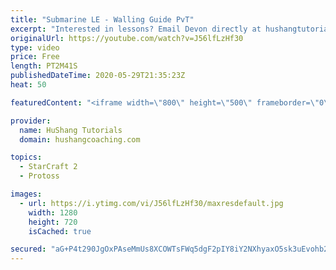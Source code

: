 ```yaml
---
title: "Submarine LE - Walling Guide PvT"
excerpt: "Interested in lessons? Email Devon directly at hushangtutorials@outlook.com ------------------------------------------------------------------------------------------------------- Want to support HuShang Tutorials directly? Patreon is a website where you can contribute a monthly donation that will help"
originalUrl: https://youtube.com/watch?v=J56lfLzHf30
type: video
price: Free
length: PT2M41S
publishedDateTime: 2020-05-29T21:35:23Z
heat: 50

featuredContent: "<iframe width=\"800\" height=\"500\" frameborder=\"0\" src=\"https://www.youtube.com/embed/J56lfLzHf30\" allow=\"accelerometer; autoplay; encrypted-media; gyroscope; picture-in-picture\" allowfullscreen></iframe>"

provider:
  name: HuShang Tutorials
  domain: hushangcoaching.com

topics:
  - StarCraft 2
  - Protoss

images:
  - url: https://i.ytimg.com/vi/J56lfLzHf30/maxresdefault.jpg
    width: 1280
    height: 720
    isCached: true

secured: "aG+P4t290JgOxPAseMmUs8XCOWTsFWq5dgF2pIY8iY2NXhyaxO5sk3uEvohb2qxy0tBxvBHH6t0XF15bgVk+lOQ2sa7Gwm37LYuXrkvbqcUhXBw0bI5Gv7/eoCKX6tqPrv6X4IYZwaf2QyP2jOLNUrv7C08ZEfIKvCkW6zceBAr+O34MUE2df+iS0GhCRNKM28hntkQLhnYUPcxk5erTrvZMgGJZbhLKlwN5s5w8ksZ8eOrdzGd9xVJs/dv9SDRE77nKxKaRD3e6PGzT5svPJYGvVHW3eGeUN8NE1gN9nsZhiI6S2eM1hc0FlxgSqxLevCytie85LlFV/O70gm79KnQRGa3FxyFwKiYeb31QaSSwtLcTbEOoxzLsVlapPYSGSFz+cq5mGvGqjCRCgp9TYDSWcJ84G9Dmz50msxCniFU=;4PDMgxNgtmb6Z80srZwz3A=="
---
```


